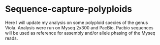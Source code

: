 # Sequence-capture-polyploids
Here I will update my analysis on some polyploid species of the genus Viola. Analysis were run on Myseq 2x300 and PacBio.
Pacbio sequences will be used as reference for assembly and/or allele phasing of the Myseq reads.
